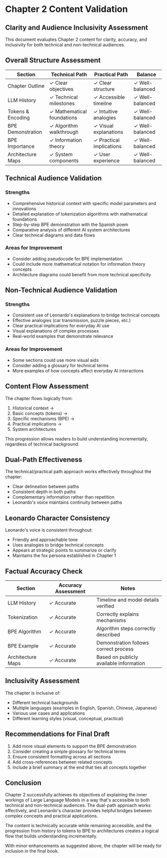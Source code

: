 # Chapter 2 Content Validation

## Clarity and Audience Inclusivity Assessment

This document evaluates Chapter 2 content for clarity, accuracy, and inclusivity for both technical and non-technical audiences.

## Overall Structure Assessment

| Section | Technical Path | Practical Path | Balance |
|---------|---------------|----------------|---------|
| Chapter Outline | ✓ Clear objectives | ✓ Clear structure | ✓ Well-balanced |
| LLM History | ✓ Technical milestones | ✓ Accessible timeline | ✓ Well-balanced |
| Tokens & Encoding | ✓ Mathematical foundations | ✓ Intuitive analogies | ✓ Well-balanced |
| BPE Demonstration | ✓ Algorithm walkthrough | ✓ Visual explanations | ✓ Well-balanced |
| BPE Importance | ✓ Information theory | ✓ Practical implications | ✓ Well-balanced |
| Architecture Maps | ✓ System components | ✓ User experience | ✓ Well-balanced |

## Technical Audience Validation

### Strengths
- Comprehensive historical context with specific model parameters and innovations
- Detailed explanation of tokenization algorithms with mathematical foundations
- Step-by-step BPE demonstration with the Spanish poem
- Comparative analysis of different AI system architectures
- Clear technical diagrams and data flows

### Areas for Improvement
- Consider adding pseudocode for BPE implementation
- Could include more mathematical notation for information theory concepts
- Architecture diagrams could benefit from more technical specificity

## Non-Technical Audience Validation

### Strengths
- Consistent use of Leonardo's explanations to bridge technical concepts
- Effective analogies (car transmission, puzzle pieces, etc.)
- Clear practical implications for everyday AI use
- Visual explanations of complex processes
- Real-world examples that demonstrate relevance

### Areas for Improvement
- Some sections could use more visual aids
- Consider adding a glossary for technical terms
- More examples of how concepts affect everyday AI interactions

## Content Flow Assessment

The chapter flows logically from:
1. Historical context → 
2. Basic concepts (tokens) → 
3. Specific mechanisms (BPE) → 
4. Practical implications → 
5. System architectures

This progression allows readers to build understanding incrementally, regardless of technical background.

## Dual-Path Effectiveness

The technical/practical path approach works effectively throughout the chapter:
- Clear delineation between paths
- Consistent depth in both paths
- Complementary information rather than repetition
- Leonardo's voice maintains continuity between paths

## Leonardo Character Consistency

Leonardo's voice is consistent throughout:
- Friendly and approachable tone
- Uses analogies to bridge technical concepts
- Appears at strategic points to summarize or clarify
- Maintains the fox persona established in Chapter 1

## Factual Accuracy Check

| Section | Accuracy Assessment | Notes |
|---------|---------------------|-------|
| LLM History | ✓ Accurate | Timeline and model details verified |
| Tokenization | ✓ Accurate | Correctly explains mechanisms |
| BPE Algorithm | ✓ Accurate | Algorithm steps correctly described |
| BPE Example | ✓ Accurate | Demonstration follows correct process |
| Architecture Maps | ✓ Accurate | Based on publicly available information |

## Inclusivity Assessment

The chapter is inclusive of:
- Different technical backgrounds
- Multiple languages (examples in English, Spanish, Chinese, Japanese)
- Various use cases and applications
- Different learning styles (visual, conceptual, practical)

## Recommendations for Final Draft

1. Add more visual elements to support the BPE demonstration
2. Consider creating a simple glossary for technical terms
3. Ensure consistent formatting across all sections
4. Add cross-references between related concepts
5. Include a brief summary at the end that ties all concepts together

## Conclusion

Chapter 2 successfully achieves its objectives of explaining the inner workings of Large Language Models in a way that's accessible to both technical and non-technical audiences. The dual-path approach works effectively, and Leonardo's character provides helpful bridges between complex concepts and practical applications.

The content is technically accurate while remaining accessible, and the progression from history to tokens to BPE to architectures creates a logical flow that builds understanding incrementally.

With minor enhancements as suggested above, the chapter will be ready for inclusion in the final book.
